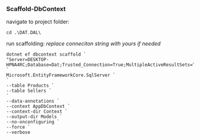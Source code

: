 ﻿### Scaffold-DbContext

navigate to project folder:

```
cd .\DAT.DAL\
```

run scaffolding:
_replace conneciton string with yours if needed_

```
dotnet ef dbcontext scaffold `
"Server=DESKTOP-HPNA4RC;Database=Dat;Trusted_Connection=True;MultipleActiveResultSets=True;TrustServerCertificate=True;" `
Microsoft.EntityFrameworkCore.SqlServer `
`
--table Products `
--table Sellers `
`
--data-annotations `
--context AppDbContext `
--context-dir Context `
--output-dir Models `
--no-onconfiguring `
--force `
--verbose
```
	